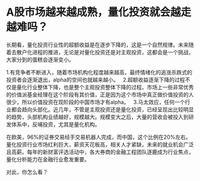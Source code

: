 # A股市场越来越成熟，量化投资就会越走越难吗？

长期看，量化投资行业性的超额收益是在逐步下降的，这是一个自然规律。未来随着去散户化进程的推进，无论是对量化投资还是对主观投资，这都会是一个挑战，大家分到的蛋糕会逐渐变小。

1.有竞争者不断进入，随着市场机构化程度越来越高，最终情绪化的追涨杀跌式的投资者会逐渐退出，alpha的空间也就越来越小。
 
2.超额收益逐渐下降的过程不仅是量化行业整体下降，也是整个主观投资整体下降的过程。市场上一些非常优秀的价值派基金经理在这个阶段有其价值，正是因为这个市场中真正做价值投资的人很少，所以价值投资在现阶段的中国市场才有alpha。
 
3.马太效应，任何一个行业都会趋向头部化。近几年，不管是主观投资还是量化投资，已经呈现出比较明显的趋势，头部机构业绩越好，规模越大。规模变大之后，大量的营收会被投入到研发体系中，反哺投资，尤其是量化机构。

在欧美，96%的证券交易经手交易机器人完成，而中国，这个比例在20%左右。量化投资行业市场红利巨大，薪资天花板高，相关人才紧缺，未来的就业机会广泛且高薪。每年的新财富评选活动中，各大券商的金融工程团队逐鹿成为行业焦点，量化分析能力在金融行业愈发重要。

对此，你怎么看？